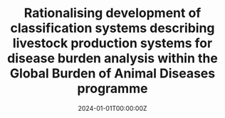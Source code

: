---
title: 'Rationalising development of classification systems describing livestock production systems for disease burden analysis within the Global Burden of Animal Diseases programme'

authors:
  - Yin Li
  - K Marie McIntyre
  - Philip Rasmussen
  - William Gilbert
  - Gemma Chaters
  - Kassy Raymond
  - Wudu T Jemberu
  - Andrew Larkins
  - Grace T Patterson
  - Stephen Kwok
  - et al.

date: '2024-01-01T00:00:00Z'
doi: ''
publishDate: '2024-01-01T00:00:00Z'
publication_types: ['article-journal']
publication: Research in veterinary science, 168, 105102
publication_short: Res Vet Sci
abstract: ''
summary: ''
tags: []
featured: false
url_pdf: ''
url_code: ''
url_dataset: ''
url_poster: ''
url_project: ''
url_slides: ''
url_source: ''
url_video: ''
image:
  caption: ''
  focal_point: ''
  preview_only: false
projects: []
slides: ''
---